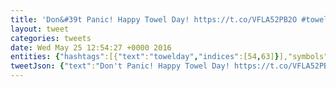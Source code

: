 ```yaml
---
title: 'Don&#39t Panic! Happy Towel Day! https://t.co/VFLA52PB2O #towelday'
layout: tweet
categories: tweets
date: Wed May 25 12:54:27 +0000 2016
entities: {"hashtags":[{"text":"towelday","indices":[54,63]}],"symbols":[],"user_mentions":[],"urls":[{"url":"https://t.co/VFLA52PB2O","expanded_url":"http://towelday.org/","display_url":"towelday.org","indices":[30,53]}]}
tweetJson: {"text":"Don't Panic! Happy Towel Day! https://t.co/VFLA52PB2O #towelday"}
---
```

